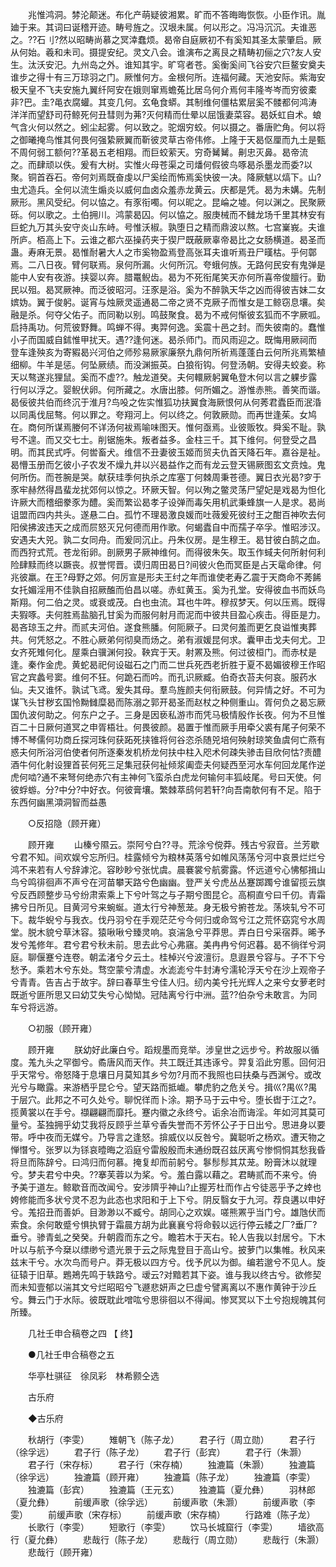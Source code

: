 <!-- { "loadSidebar": true } -->
　　兆惟鸿洞。棼沦颠迷。布化产萌疑彼湘累。旷而不答晦晦恢恢。小臣作讯。胤廸于来。其词曰诞稽开迹。畴号旌之。汉垠未属。何以形之。冯冯沉沉。夫谁恶之。??石刂?然以昭畴尚慕之冥涬蠢烦。曷帝自庭厥初不有奚知其圣太蒙肇启。厥从何始。羲和未司。摄提安纪。灵文八会。谁演布之离艮之精畴初俪之穴?友人安生。汰沃安汜。九州岛之外。谁知其宇。旷穹者苍。奚衡奚间飞谷安穴巨鳌安奠夫谁步之得十有三万琼羽之门。厥惟何方。金根何所。连福何藏。天池安际。紫海安极天皇不飞夫安施九翼纤阿安在娥则窜焉蟾菟比居乌何介焉何丰隆岑岑而穷彼橐非?巴。圭?黾衣腐蠸。其变几何。玄龟食蟒。其制维何僵枯累层奚不髅都何鸿涛洋洋而望舒司苻鲸死何丑彗则为茀?灭何精而仕晕以屈饿妻菜容。曷妖虹自术。蜋气含火何以然之。蚓尘起雾。何以致之。驼烟穷蛟。何以摄之。番唐贮角。何以将之御曦掩鸟惟其何畏何强絷厥翼而靳彼灵草古帝伟修。上隆于天曷伛厘而九土是甄不周何弱工额何??革曷五老相翔。而巨蛟萦天。穷奇觺觺。劓忠灭鼻。曷帝流之。而肆顽以佚。爰有大树。实惟火母苍渠之司燔何假彼鸟啄曷杀墨龙而委?以聚。铜首吞石。帝何刘焉既奋虔以尸奚绘而怖焉奚快彼一决。降厥魃以熇下。山?虫尤造兵。全何以流生煽炎以威何血卤众羞赤龙黄云。庆都是凭。曷为未媾。先制厥形。黑风受纪。何以恊之。有豕衔噣。何以昵之。昆崘之墟。何以渊之。民聚厥砾。何以歌之。土伯拥川。鸿蒙曷囚。何以恊之。服庚械而不雠龙场千里其林安有巨蛇九万其头安守炎山东峙。号惟沃椒。孰堕日之精而鼎波以熬。七宫嶪峩。夫谁所庐。栢高上下。云谁之都六巫操药夹于猰尸既蔽厥辜帝曷比之女肠横道。曷圣而蛊。寿麻无景。曷惟耐暑大人之市奚物盈焉登高张耳夫谁听焉丑尸暵枯。乎何鄣焉。二八日夜。臂何联焉。泉何所漏。火何所沉。夸蛾何族。无路何民安有鬼弹是能中人安有夜游。挟婴以奔。腊鼍鲵齿。曷为不死衔尾笑天亦何所喜帝俊膻行。勤民以殂。曷冥厥神。而泛彼昭河。汪豕是浴。奚为不醉孰天华之凶而得彼吉妹二女嫔妫。翼于俊躬。诞宵与烛厥灵遥通曷二帝之贤不克厥子而惟女是工鲸窃息壤。矣融是杀。何夺父佑子。而同勒以别。鸣鼓聚食。曷为不戒何惭彼玄狐而不字厥呱。启持禹功。何荒彼野舞。鸣蝉不得。夷羿何逸。奚震十邑之封。而失彼南的。蠢惟小子而国威自鉥惟甲扰天。遇??逢何迷。曷杀师门。而风雨迎之。既悔用厥祠而登车逢殃亥为寄豭曷兴河伯之师殄易厥家廉祭九鼎何所祈焉蓬蓬白云何所兆焉繁植细柳。牛羊是惩。何坠厥绩。而没渊振英。白狼衔钩。何登汤朝。安得夫蛟妾。称天以骜遂兆狸鼠。奚而不虚??。触龙道癸。夫何轘厥躬翼龟登木何以言之躶步露行何以浮之。婴鲵伏卵。何所藏之。水唐出膝。何所媚之。游惟赤熊。善笑而谐。曷佞彼共伯而终沉于淮月?鸟吺之佐实惟狐功扶翼食海厥恨何从何莠君蠹臣而泯涽以同禹伐屈骜。何以罪之。夸翔河上。何以终之。何敦厥勋。而再世逢茱。女鸠在。商何所谋焉媵何不详汤何袚焉喻味图天。惟何亟焉。业彼贩牧。舜奚不耻。孰号不遑。而又交七士。削锯施朱。叛者益多。金柱三千。其下维何。何登受之昌明。而其民式呼。何喾畜犬。维信不丑妻彼玉姬而贸夫仇首天降石年。嘉谷是祉。曷懵玉册而乞彼小子农发不燥九井以兴曷益作之而有龙云登天锡厥图玄文贲烛。鬼何所伤。而苍腕是哭。献获珪季何执杀之库塞丁何棘周秉苍德。翼日衣光曷?穸于豕牢赫然得昌蜚龙扰郊何以惊之。环厥天智。何以殉之鳖灵荡尸望妃是戏曷为怛化许厥大而稽细豢豕为醴。奚而繁讼曷孝子设弹而毒矢用机武秉蜂旗一人是求。曷尚诅盟而四内共头。遂悬二白。孤竹不理曷激良媛而吐薇爰死彼纣王之酣百神吹去何阳侯拂波违天之成而屃怒灭兄何德而用作歌。何蝎蠹自中而孺子卒孚。惟昭涉汉。安遇夫大兕。孰二女同舟。而爰同沉止。丹朱仪房。是生穆王。曷甘彼白鹄之血。而西狩式荒。苍龙衔卵。剖厥男子厥神维何。而得彼朱矢。取玉作蜮夫何所射何利险肆黩而终以蹶丧。叔誉愕晋。谟归周田曷日?间彼火色而冥臣是占天鼋命律。何兆彼羸。在王?母野之郊。何厉宣是形夫王纣之年而谁使老寿乙震于天商命不莠餙女托媚淫用不佳孰自招厥醢而伯昌以嗟。赤虹黄玉。奚为孔堂。安得彼血书而妖鸟斯翔。何二伯之灵。或衰或茂。白也虫流。耳也牛吽。穆叔梦天。何以压焉。既得夫猳啄。夫何胜焉盐脑孔甘奚为而服何射月而泥而中彼共目盈心疾击。得臣是力。曷吝琼玉之弁。而贰夫河伯。遂食熊膰。何阨厥子。曰灵何羞而更乞良谥惟夷葬共。何凭怒之。不胜心厥弟何彻臭而炀之。弟有淑媛昆何求。囊甲击戈夫何尤。卫女齐死雉何化。屋乘白骥渊何投。鞅宾于天。射罴及熊。何过彼桓门。而赤杖是逢。秦作金虎。黄蛇曷祀何设磁石之门而二世兵死西老折胜于夏不曷媚彼穆王作昭官之宾蠡号窦。维何不狂。何跪石而吟。而孔识厥臧。伯奇衣苔夫何哀。服药水仙。夫又谁怀。孰试飞鸢。爰失其母。羣鸟旌颜夫何衔厥鼓。何异情之好。不可为谋飞头甘秽玄国怜黝雠糜曷而陈溺之郭开曷圣而赵杖之种侧重山。胥何负之曷忘厥国仇波何助之。何东户之子。三身是因亵私游市而凭马极情殷作长夜。何为不旦惟百二十日厥何道冥之申胥梧壮。何畏彼颜。曷置于惟而厥手用牵父裘有尾子何荣不博不琴儒何功商丘探河珠何获跖死挟锥将何谷恣杀随兕培何殃射琼笑鱼虞何亡燕有惑夫何所浴河伯使者何所逐秦发机桥龙何扶中柱入咫术何疎失骖击目欣何怙?责醴酒牛何化射设狸首苌何死三足集冠获何祉倾浆阖壶夫何疑西至河水车何回龙尾作逆虎何啮?通不来弩何绝赤穴有主神何飞蛮杀白虎龙何输何丰狐岐尾。号曰天使。何彼蜉蝣。分?中分?中好衣。何彼膏壤。繁棘萃鸱何若轩?向吾南欹何有不足。陷于东西何幽黑澒洞智而益愚 

　　○反招隐（顾开雍） 

　　顾开雍 
　　山榛兮隰云。崇阿兮白??寻。荒涂兮傥莽。残古兮寂音。兰芳歇兮君不知。间欢娱兮忘所归。桂露倾兮为粮林英落兮如帷风荡荡兮河中哀景烂烂兮鸿不来若有人兮辞滹沱。容眇眇兮张忧虞。晨褰裳兮航雾露。怀远道兮心怫郁揖山鸟兮鸣徘徊声不声兮在河苗攀天路兮色幽幽。登严关兮虎丛丛蹇踯躅兮谁留揽云旗兮反西顾整步马兮纷肃索乘上下兮叶驾之与子期兮图昆仑。高桐直兮曰千仞。青霜拂兮日所见。目黄河兮来蜿蜒。道太行兮神葱茏。身无极兮捬苍龙。荡埉轧兮不可下。裁华蜺兮与我衣。伐丹羽兮在手观茫茫兮今何归或命驾兮江之荒怀窈窕兮水周堂。脱木貌兮草沐容。猿啾啾兮臻灵响。哀湍急兮平莽思。弄白日兮采宿莽。晞予发兮羗修年。君兮君兮秋未前。思去此兮心弗窹。美冉冉兮何迟暮。曷不徜徉兮洞庭。聊偃蹇兮连卷。朝孟渚兮夕云土。桂棹兴兮波澶衍。息遐景兮容与。子不下兮愁予。乘若木兮东处。骛空蒙兮清虚。水滮滮兮牛封涛兮濡轮浮天兮在沙上观帝子兮青青。告吉占于故宇。辞曰春草生兮佳人归。纫内美兮托光辉人之来兮女萝老时既逝兮匪所思又曰幼艾失兮心怮怮。冠陆离兮行中洲。蓝??伯杂兮未敢言。为同车兮将远游。 

　　○初服（顾开雍） 

　　顾开雍 
　　朕幼好此廉白兮。蹈规墨而竞举。涉皇世之远步兮。矜故服以循度。羗九头之罕御兮。矞唐风而天作。共工既迁其违诼兮。羿复滔此穷慝。回何汨乎天常兮。帝怒降于息壤日月莫知其乡兮勿?月而不我照也曰扶桑与西渊兮。或改光兮与瞰露。来游栖乎昆仑兮。望天路而抵巇。攀虎豹之危关兮。揖巛?禺巛?禺于层穴。此邦之不可久处兮。聊怳徉而卜涂。期予马于云中兮。堕长辔于江之?。揽黄裳以在手兮。襭翩翩而靡托。蹇内徽之永终兮。诟余冶而诲淫。年如河其莫可量兮。荃独拥乎幼艾我将反顾乎兰草兮香失誉而不芳怀公子于日出兮。思进身以要带。呼中夜而无媒兮。乃导言之逢怒。揜威仪以反咎兮。冀聪听之杨欢。遭天物之惮憯兮。张罗以为铩哀曀晦之滔庭兮雷殷殷而未通纷既召兹厌离兮惨恫恫其愁我昏将旦而陈辞兮。曰鸿归而何慕。掩复却而前躬兮。鬖髿髿其苁茏。盼膏沐以就理兮。梦夫君兮中央。??搴芙蓉以为桨。兮。羞白露以藉之。君畴贰而不来兮。侜予美于道左。鲸歇音而改闻兮。安涉隮乎神山?止握芳杜而作占兮徒恶乎予之婞也姱修能而多状兮灵不忍为此态也求阳和于上下兮。阴反翳女于九河。荐良遘以申好兮。羗招丑而善妒。目渺渺以不臧兮。胡同心之欢娱。嗟熊罴乎当门兮。雄虺伏而索食。余何敢蹙兮惧执臂于霜晨方胡为此襄襄兮将命毂以远行停云緌之厂?垂厂?垂兮。骖青虬之癸癸。升朝霞而东之兮。瞻若木于天右。轮人告我以封居兮。下木叶以与航予今椉以缥缈兮遗光景于云之际鬼登目于高山兮。披萝门以集帷。秋风来兹末干兮。水次鸟而号户。莽无极以四方兮。伐予凥以为御。编若邈兮不见人。旋征辕于旧草。鶗鴂先鸣于轶路兮。叆云?对黯若其下姿。谁与我以终古兮。欲修契而未知壹郁以湍其文兮烂昭昭兮飞遯悲妍声之巳虚兮譬离离以不惠作黄钟于沙丘兮。舞云门于水际。彼既耽此噌吰兮思徘徊以不得闻。惨冥冥以下土兮抱规魄其何所臻。 

　　几社壬申合稿卷之四 【 终】 

　　●几社壬申合稿卷之五 

　　华亭杜骐征　徐凤彩　林希颢仝选 

　　古乐府 

　　◆古乐府 

　　秋胡行（李雯） 
　　雉朝飞（陈子龙） 
　　君子行（周立勋） 
　　君子行（徐孚远） 
　　君子行（陈子龙） 
　　君子行（彭宾） 
　　君子行（朱灏） 
　　君子行（宋存标） 
　　君子行（宋存楠） 
　　独漉篇（朱灏） 
　　独漉篇（徐孚远） 
　　独漉篇（顾开雍） 
　　独漉篇（陈子龙） 
　　独漉篇（李雯） 
　　独漉篇（彭宾） 
　　独漉篇（王元玄） 
　　独漉篇（夏允彝） 
　　羽林郎（夏允彝） 
　　前缓声歌（徐孚远） 
　　前缓声歌（朱灏） 
　　前缓声歌（李雯） 
　　前缓声歌（宋存标） 
　　前缓声歌（宋存楠） 
　　行路难（陈子龙） 
　　长歌行（李雯） 
　　短歌行（李雯） 
　　饮马长城窟行（李雯） 
　　墙欲高行（夏允彝） 
　　悲哉行（陈子龙） 
　　悲哉行（周立勋） 
　　悲哉行（朱灏） 
　　悲哉行（顾开雍） 
